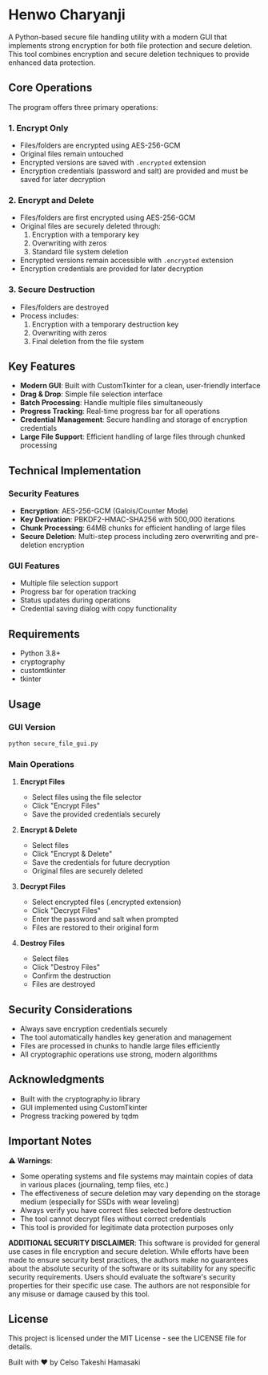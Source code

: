 # Henwo Charyanji

A Python-based secure file handling utility with a modern GUI that implements strong encryption for both file protection and secure deletion. This tool combines encryption and secure deletion techniques to provide enhanced data protection.

## Core Operations

The program offers three primary operations:

### 1. Encrypt Only
- Files/folders are encrypted using AES-256-GCM
- Original files remain untouched
- Encrypted versions are saved with `.encrypted` extension
- Encryption credentials (password and salt) are provided and must be saved for later decryption

### 2. Encrypt and Delete
- Files/folders are first encrypted using AES-256-GCM
- Original files are securely deleted through:
  1. Encryption with a temporary key
  2. Overwriting with zeros
  3. Standard file system deletion
- Encrypted versions remain accessible with `.encrypted` extension
- Encryption credentials are provided for later decryption

### 3. Secure Destruction
- Files/folders are destroyed
- Process includes:
  1. Encryption with a temporary destruction key
  2. Overwriting with zeros
  3. Final deletion from the file system

## Key Features

* **Modern GUI**: Built with CustomTkinter for a clean, user-friendly interface
* **Drag & Drop**: Simple file selection interface
* **Batch Processing**: Handle multiple files simultaneously
* **Progress Tracking**: Real-time progress bar for all operations
* **Credential Management**: Secure handling and storage of encryption credentials
* **Large File Support**: Efficient handling of large files through chunked processing

## Technical Implementation

### Security Features
* **Encryption**: AES-256-GCM (Galois/Counter Mode)
* **Key Derivation**: PBKDF2-HMAC-SHA256 with 500,000 iterations
* **Chunk Processing**: 64MB chunks for efficient handling of large files
* **Secure Deletion**: Multi-step process including zero overwriting and pre-deletion encryption

### GUI Features
* Multiple file selection support
* Progress bar for operation tracking
* Status updates during operations
* Credential saving dialog with copy functionality

## Requirements

* Python 3.8+
* cryptography
* customtkinter
* tkinter

## Usage

### GUI Version
```bash
python secure_file_gui.py
```

### Main Operations

1. **Encrypt Files**
   - Select files using the file selector
   - Click "Encrypt Files"
   - Save the provided credentials securely

2. **Encrypt & Delete**
   - Select files
   - Click "Encrypt & Delete"
   - Save the credentials for future decryption
   - Original files are securely deleted

3. **Decrypt Files**
   - Select encrypted files (.encrypted extension)
   - Click "Decrypt Files"
   - Enter the password and salt when prompted
   - Files are restored to their original form

4. **Destroy Files**
   - Select files
   - Click "Destroy Files"
   - Confirm the destruction
   - Files are destroyed

## Security Considerations

* Always save encryption credentials securely
* The tool automatically handles key generation and management
* Files are processed in chunks to handle large files efficiently
* All cryptographic operations use strong, modern algorithms

## Acknowledgments
- Built with the cryptography.io library
- GUI implemented using CustomTkinter
- Progress tracking powered by tqdm

## Important Notes

⚠️ **Warnings**:
- Some operating systems and file systems may maintain copies of data in various places (journaling, temp files, etc.)
- The effectiveness of secure deletion may vary depending on the storage medium (especially for SSDs with wear leveling)
- Always verify you have correct files selected before destruction
- The tool cannot decrypt files without correct credentials
- This tool is provided for legitimate data protection purposes only

**ADDITIONAL SECURITY DISCLAIMER**:
This software is provided for general use cases in file encryption and secure deletion. While efforts have been made to ensure security best practices, the authors make no guarantees about the absolute security of the software or its suitability for any specific security requirements. Users should evaluate the software's security properties for their specific use case. The authors are not responsible for any misuse or damage caused by this tool.

## License

This project is licensed under the MIT License - see the LICENSE file for details.

Built with ❤️ by Celso Takeshi Hamasaki
